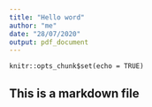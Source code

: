 ```yaml
---
title: "Hello word"
author: "me"
date: "28/07/2020"
output: pdf_document
---
```


```{r setup, include=FALSE}
knitr::opts_chunk$set(echo = TRUE)
```
## This is a markdown file